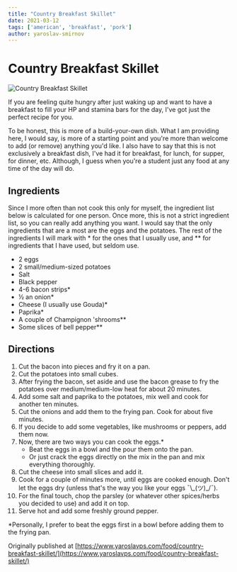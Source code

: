 ```yaml
---
title: "Country Breakfast Skillet"
date: 2021-03-12
tags: ['american', 'breakfast', 'pork']
author: yaroslav-smirnov
---
```


# Country Breakfast Skillet

![Country Breakfast Skillet](../static/pix/country-skillet.webp)

If you are feeling quite hungry after just waking up and want to have a
breakfast to fill your HP and stamina bars for the day, I've got just the
perfect recipe for you.

To be honest, this is more of a build-your-own dish. What I am providing here, I
would say, is more of a starting point and you're more than welcome to add (or
remove) anything you'd like. I also have to say that this is not exclusively a
breakfast dish, I've had it for breakfast, for lunch, for supper, for dinner,
etc. Although, I guess when you're a student just any food at any time of the
day will do.

## Ingredients

Since I more often than not cook this only for myself, the ingredient list below
is calculated for one person. Once more, this is not a strict ingredient list,
so you can really add anything you want. I would say that the only ingredients
that are a most are the eggs and the potatoes. The rest of the ingredients I
will mark with * for the ones that I usually use, and ** for ingredients that I
have used, but seldom use.

* 2 eggs
* 2 small/medium-sized potatoes
* Salt
* Black pepper
* 4-6 bacon strips*
* ½ an onion*
* Cheese (I usually use Gouda)*
* Paprika*
* A couple of Champignon 'shrooms**
* Some slices of bell pepper**

## Directions

1. Cut the bacon into pieces and fry it on a pan.
2. Cut the potatoes into small cubes.
3. After frying the bacon, set aside and use the bacon grease to fry the
   potatoes over medium/medium-low heat for about 20 minutes.
4. Add some salt and paprika to the potatoes, mix well and cook for another ten
   minutes.
5. Cut the onions and add them to the frying pan. Cook for about five minutes.
6. If you decide to add some vegetables, like mushrooms or peppers, add them
   now.
7. Now, there are two ways you can cook the eggs.*
    * Beat the eggs in a bowl and the pour them onto the pan.
    * Or just crack the eggs directly on the mix in the pan and mix everything
      thoroughly.
8. Cut the cheese into small slices and add it.
9. Cook for a couple of minutes more, until eggs are cooked enough. Don't let
   the eggs dry (unless that's the way you like your eggs ¯\\_(ツ)\_/¯).
10. For the final touch, chop the parsley (or whatever other spices/herbs you
   decided to use) and add it on top.
11. Serve hot and add some freshly ground pepper.

\*Personally, I prefer to beat the eggs first in a bowl before adding them to the
frying pan.

Originally published at [https://www.yaroslavps.com/food/country-breakfast-skillet/](https://www.yaroslavps.com/food/country-breakfast-skillet/)
